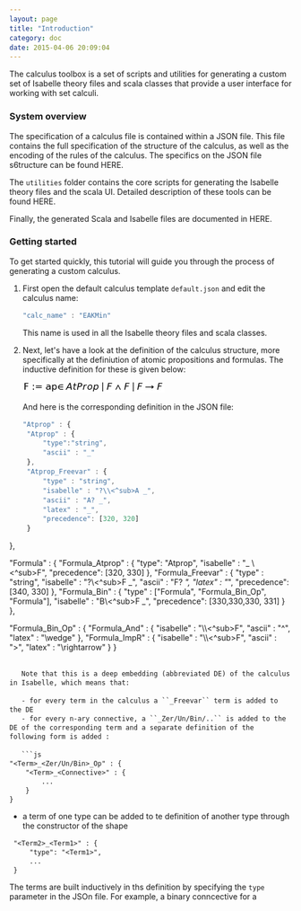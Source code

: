 ```yaml
---
layout: page
title: "Introduction"
category: doc
date: 2015-04-06 20:09:04
---
```


The calculus toolbox is a set of scripts and utilities for generating a custom set of Isabelle theory files and scala classes that provide a user interface for working with set calculi.

### System overview

The specification of a calculus file is contained within a JSON file. This file contains the full specification of the structure of the calculus, as well as the encoding of the rules of the calculus. The specifics on the JSON file s6tructure can be found HERE.

The `utilities` folder contains the core scripts for generating the Isabelle theory files and the scala UI. Detailed description of these tools can be found HERE.

Finally, the generated Scala and Isabelle files are documented in HERE.

### Getting started

To get started quickly, this tutorial will guide you through the process of generating a custom calculus.

1. First open the default calculus template `default.json` and edit the calculus name:

   ```js
   "calc_name" : "EAKMin"
   ```
   
   This name is used in all the Isabelle theory files and scala classes.
   
2. Next, let's have a look at the definition of the calculus structure, more specifically at the definiution of atomic propositions and formulas. The inductive definition for these is given below:

   ![F := ap ∈ AtProp | F ∧ F | F → F](https://raw.githubusercontent.com/goodlyrottenapple/calculus-toolbox/gh-pages/_files/intro1.png)
   
   And here is the corresponding definition in the JSON file:
   
   ```js
   "Atprop" : {
	"Atprop" : {
		"type":"string",
		"ascii" : "_"
	},
	"Atprop_Freevar" : {
		"type" : "string",
		"isabelle" : "?\\<^sub>A _",
		"ascii" : "A? _",
		"latex" : "_",
		"precedence": [320, 320]
	}
},

"Formula" : {
	"Formula_Atprop" : {
		"type": "Atprop",
		"isabelle" : "_ \\<^sub>F",
		"precedence": [320, 330]
	},
	"Formula_Freevar" : {
		"type" : "string",
		"isabelle" : "?\\<^sub>F _",
		"ascii" : "F? _",
		"latex" : "_",
		"precedence": [340, 330]
	},
	"Formula_Bin" : {
		"type" : ["Formula", "Formula_Bin_Op", "Formula"],
		"isabelle" : "B\\<^sub>F _",
		"precedence": [330,330,330, 331]
	}
},

"Formula_Bin_Op" : {
	"Formula_And" : {
		"isabelle" : "\\<and>\\<^sub>F",
		"ascii" : "^",
		"latex" : "\\wedge"
	},
	"Formula_ImpR" : {
		"isabelle" : "\\<rightarrow>\\<^sub>F",
		"ascii" : ">",
		"latex" : "\\rightarrow"
	}
}
```

   Note that this is a deep embedding (abbreviated DE) of the calculus in Isabelle, which means that:
   
   - for every term in the calculus a ``_Freevar`` term is added to the DE
   - for every n-ary connective, a ``_Zer/Un/Bin/..`` is added to the DE of the corresponding term and a separate definition of the following form is added :

   ```js
"<Term>_<Zer/Un/Bin>_Op" : {
	"<Term>_<Connective>" : {
		...
	}
}
   ```
   - a term of one type can be added to te definition of another type through the constructor of the shape
   ```
	"<Term2>_<Term1>" : {
		"type": "<Term1>",
		...
	}
```
   
   The terms are built inductively in ths definition by specifying the ``type`` parameter in the JSOn file. For example, a binary conncective for a 
